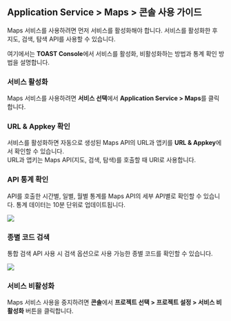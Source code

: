 ## Application Service > Maps > 콘솔 사용 가이드

Maps 서비스를 사용하려면 먼저 서비스를 활성화해야 합니다. 서비스를 활성화한 후 지도, 검색, 탐색 API를 사용할 수 있습니다.

여기에서는 **TOAST Console**에서 서비스를 활성화, 비활성화하는 방법과 통계 확인 방법을 설명합니다.

### 서비스 활성화

Maps 서비스를 사용하려면 **서비스 선택**에서 **Application Service > Maps**를 클릭합니다.

### URL & Appkey 확인
서비스를 활성화하면 자동으로 생성된 Maps API의 URL과 앱키를 **URL & Appkey**에서 확인할 수 있습니다.<br>
URL과 앱키는 Maps API(지도, 검색, 탐색)를 호출할 때 URI로 사용합니다.

###  API 통계 확인
API를 호출한 시간별, 일별, 월별 통계를 Maps API의 세부 API별로 확인할 수 있습니다.
통계 데이터는 10분 단위로 업데이트됩니다.

![](http://static.toastoven.net/prod_maps/img_02.JPG)

### 종별 코드 검색
통합 검색 API 사용 시 검색 옵션으로 사용 가능한 종별 코드를 확인할 수 있습니다.

![](http://static.toastoven.net/prod_maps/img_03.JPG)

### 서비스 비활성화
Maps 서비스 사용을 중지하려면 **콘솔**에서 **프로젝트 선택 > 프로젝트 설정 > 서비스 비활성화** 버튼을 클릭합니다.
